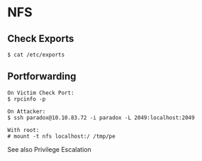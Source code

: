 # NFS

## Check Exports

```console
$ cat /etc/exports
```

## Portforwarding

```console
On Victim Check Port:
$ rpcinfo -p

On Attacker:
$ ssh paradox@10.10.83.72 -i paradox -L 2049:localhost:2049

With root:
# mount -t nfs localhost:/ /tmp/pe
```

See also Privilege Escalation